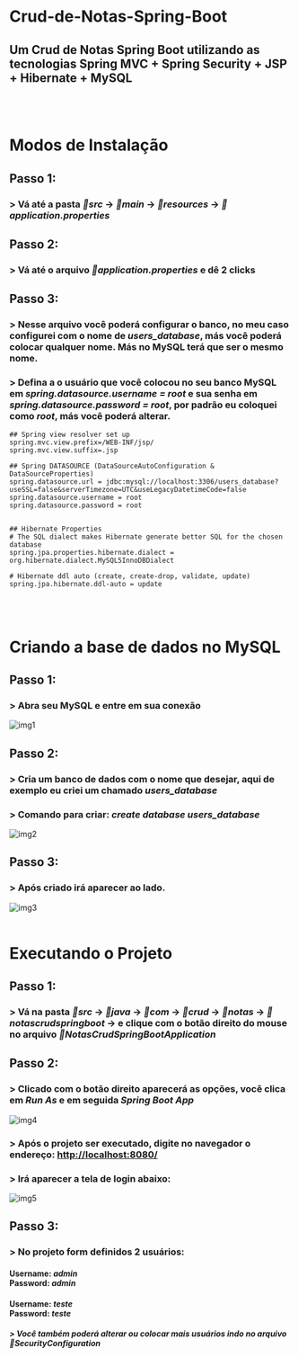 # Crud-de-Notas-Spring-Boot
## Um Crud de Notas Spring Boot utilizando as tecnologias Spring MVC + Spring Security + JSP + Hibernate + MySQL
<br/>
<br/>

# Modos de Instalação
## Passo 1:
### > Vá até a pasta *📂src* -> *📂main* -> *📂resources* -> *📄application.properties*

## Passo 2:
### > Vá até o arquivo *📄application.properties* e dê 2 clicks 

## Passo 3:
### > Nesse arquivo você poderá configurar o banco, no meu caso configurei com o nome de *users_database*, más você poderá colocar qualquer nome. Más no MySQL terá que ser o mesmo nome. 
### > Defina a o usuário que você colocou no seu banco MySQL em *spring.datasource.username = root* e sua senha em *spring.datasource.password = root*, por padrão eu coloquei como *root*, más você poderá alterar.

```
## Spring view resolver set up
spring.mvc.view.prefix=/WEB-INF/jsp/
spring.mvc.view.suffix=.jsp

## Spring DATASOURCE (DataSourceAutoConfiguration & DataSourceProperties)
spring.datasource.url = jdbc:mysql://localhost:3306/users_database?useSSL=false&serverTimezone=UTC&useLegacyDatetimeCode=false
spring.datasource.username = root
spring.datasource.password = root


## Hibernate Properties
# The SQL dialect makes Hibernate generate better SQL for the chosen database
spring.jpa.properties.hibernate.dialect = org.hibernate.dialect.MySQL5InnoDBDialect

# Hibernate ddl auto (create, create-drop, validate, update)
spring.jpa.hibernate.ddl-auto = update
```
<br/><br/>

# Criando a base de dados no MySQL
## Passo 1: 
### > Abra seu MySQL e entre em sua conexão
![img1](https://firebasestorage.googleapis.com/v0/b/testeslab-c72db.appspot.com/o/imagensTeste%2F1.PNG?alt=media&token=f7b05c6f-e987-405b-a634-3bde9beb9310)
<br/>
## Passo 2: 
### > Cria um banco de dados com o nome que desejar, aqui de exemplo eu criei um chamado *users_database*
### > Comando para criar: *create database users_database*
![img2](https://firebasestorage.googleapis.com/v0/b/testeslab-c72db.appspot.com/o/imagensTeste%2F2.PNG?alt=media&token=a27028df-6a9e-4e8a-ae16-3940b8440d69)
<br/>
## Passo 3: 
### > Após criado irá aparecer ao lado.
![img3](https://firebasestorage.googleapis.com/v0/b/testeslab-c72db.appspot.com/o/imagensTeste%2F3.PNG?alt=media&token=86be6495-df85-42df-a8d7-3ba158d76b6f)
<br/><br/>

# Executando o Projeto
## Passo 1: 
### > Vá na pasta *📂src* -> *📂java* -> *📂com* -> *📂crud* -> *📂notas* -> *📂notascrudspringboot* -> e clique com o botão direito do mouse no arquivo *📄NotasCrudSpringBootApplication* 

## Passo 2:
### > Clicado com o botão direito aparecerá as opções, você clica em *Run As* e em seguida *Spring Boot App*
![img4](https://firebasestorage.googleapis.com/v0/b/testeslab-c72db.appspot.com/o/imagensTeste%2F4.PNG?alt=media&token=bf53f955-ce13-47c9-9efd-4c9eb1593724)

### > Após o projeto ser executado, digite no navegador o endereço: <http://localhost:8080/>
### > Irá aparecer a tela de login abaixo:
![img5](https://firebasestorage.googleapis.com/v0/b/testeslab-c72db.appspot.com/o/imagensTeste%2F5.PNG?alt=media&token=7d0e31f5-6489-4659-8ab6-af4595eb32fb)

## Passo 3: 
### > No projeto form definidos 2 usuários:
#### Username: *admin* <br/> Password: *admin*
#### Username: *teste* <br/> Password: *teste*

##### > Você também poderá alterar ou colocar mais usuários indo no arquivo *📄SecurityConfiguration*

